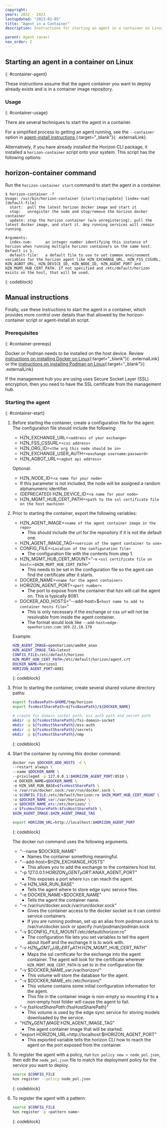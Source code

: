 ```yaml
---
copyright:
years: 2022 - 2023
lastupdated: "2023-02-05"
title: "Agent in a Container"
description: Instructions for starting an agent in a container on Linux

parent: Agent (anax)
nav_order: 2
---
```


## Starting an agent in a container on Linux
{: #container-agent}

These instructions assume that the agent container you want to deploy already exists and is in a container image repository.

### Usage
{: #container-usage}

There are several techniques to start the agent in a container. 

For a simplified process to getting an agent running, see the `--container` option in [agent-install instructions ](https://github.com/open-horizon/anax/tree/master/agent-install){:target="_blank"}{: .externalLink}.

Alternatively, if you have already installed the Horizon CLI package, it installed a `horizon-container` script onto your system. This script has the following options:

## horizon-container command

Run the `horizon-container start` command to start the agent in a container.

```text
$ horizon-container -?
Usage: /usr/bin/horizon-container {start|stop|update} [index-num] [default-file]
  start:  pull the latest horizon docker image and start it
  stop:   unregister the node and stop/remove the horizon docker container
  update: stop the horizon container (w/o unregistering), pull the latest docker image, and start it. Any running services will remain running.

Arguments:
  index-num:      an integer number identifying this instance of horizon when running multiple horizon containers on the same host. Default is 1.
  default-file:   a default file to use to set common environment variables for the horizon agent like HZN_EXCHANGE_URL, HZN_FSS_CSSURL, HZN_AGBOT_URL, HZN_DEVICE_ID, HZN_NODE_ID, HZN_AGENT_PORT and HZN_MGMT_HUB_CERT_PATH. If not specified and /etc/default/horizon exists on the host, that will be used.
```
{: codeblock}

## Manual instructions

Finally, use these instructions to start the agent in a container, which provides more control over details than that allowed by the horizon-container script or agent-install.sh script. 

### Prerequisites
{: #container-prereqs}

Docker or Podman needs to be installed on the host device. Review [instructions on installing Docker on Linux](https://docs.docker.com/engine/install/){:target="_blank"}{: .externalLink} or the [instructions on installing Podman on Linux](https://podman.io/getting-started/installation){:target="_blank"}{: .externalLink}

If the management hub you are using uses Secure Socket Layer (SSL) encryption, then you need to have the SSL certificate from the management hub.

### Starting the agent
{: #container-start}

1. Before starting the container, create a configuration file for the agent. The configuration file should include the following:

   * HZN_EXCHANGE_URL=`<address of your exchange>`
   * HZN_FSS_CSSURL=`<css address>`
   * HZN_ORG_ID=`<the org this node should be in>`
   * HZN_EXCHANGE_USER_AUTH=`<exchange username:password>`
   * HZN_AGBOT_URL=`<agbot api address>`

   Optional:

   * HZN_NODE_ID=`<a name for your node>`
   * If this parameter is not included, the node will be assigned a random alphanumeric identifier.
   * (DEPRECATED) HZN_DEVICE_ID=`<a name for your node>`
   * HZN_MGMT_HUB_CERT_PATH=`<path to the ssl certificate file on the host machine>`

2. Prior to starting the container, export the following variables:

   * HZN_AGENT_IMAGE=`<name of the agent container image in the repo>`
     * This should include the url for the repository if it is not the default one.
   * HZN_AGENT_IMAGE_TAG=`<version of the agent container to use>`
   * CONFIG_FILE=`<Location of the configuration file>`
     * The configuration file with the contents from step 1.
   * HZN_MGMT_HUB_CERT_MOUNT="-v `<ssl certificate file on host>`:`<$HZN_MGMT_HUB_CERT_PATH>`"
     * This needs to be set in the configuration file so the agent can find the certificate after it starts.
   * DOCKER_NAME=`<name for the agent container>`
   * HORIZON_AGENT_PORT=`<port number>`
     * The port to expose from the container that hzn will call the agent on. This is typically 8081.
   * DOCKER_ADD_HOSTS="--add-host=$`<host name to add to container hosts file>`"
     * This is only necessary if the exchange or css url will not be resolvable from inside the agent container.
     * The format would look like `--add-host=edge-openhorizon.com:169.22.10.179`

   Example:

   ```bash
   HZN_AGENT_IMAGE=openhorizon/amd64_anax
   HZN_AGENT_IMAGE_TAG=latest
   CONFIG_FILE=/etc/default/horizon
   HZN_MGMT_HUB_CERT_PATH=/etc/default/horizon/agent.crt
   DOCKER_NAME=horizon1
   HORIZON_AGENT_PORT=8081
   ```
   {: codeblock}

3. Prior to starting the container, create several shared volume directory paths:

   ```bash
   export fssBasePath=$HOME/tmp/horizon
   export fssHostSharePath=${fssBasePath}/${DOCKER_NAME}

   # create fss domain socket path, ess auth path and secret path
   mkdir -p ${fssHostSharePath}/fss-domain-socket
   mkdir -p ${fssHostSharePath}/ess-auth
   mkdir -p ${fssHostSharePath}/secrets
   mkdir -p ${fssHostSharePath}/nmp
   ```
   {: codeblock}

4. Start the container by running this docker command:

   ```bash
   docker run $DOCKER_ADD_HOSTS -d \
   --restart always \
   --name $DOCKER_NAME \
   --privileged -p 127.0.0.1:$HORIZON_AGENT_PORT:8510 \
   -e DOCKER_NAME=$DOCKER_NAME \
   -e HZN_VAR_RUN_BASE=$fssHostSharePath \
   -v /var/run/docker.sock:/var/run/docker.sock \
   -v $CONFIG_FILE:/etc/default/horizon:ro $HZN_MGMT_HUB_CERT_MOUNT \
   -v $DOCKER_NAME_var:/var/horizon/ \
   -v $DOCKER_NAME_etc:/etc/horizon/ \
   -v $fssHostSharePath:$fssHostSharePath \
   $HZN_AGENT_IMAGE:$HZN_AGENT_IMAGE_TAG

   export HORIZON_URL=http://localhost:$HORIZON_AGENT_PORT
   ```
   {: codeblock}

   The docker run command uses the following arguments.

   * "--name $DOCKER_NAME"
     * Names the container something meaningful.
   * "--add-host=$HZN_EXCHANGE_HOSTS"
     * This allows you to add the exchange to the containers host list.
   * "-p 127.0.0.1:$HORIZON_AGENT_PORT:$ANAX_AGENT_PORT"
     * This exposes a port where `hzn` can reach the agent.
   * "-e HZN_VAR_RUN_BASE"
     * Tells the agent where to store edge sync service files.
   * "-e DOCKER_NAME=$DOCKER_NAME"
     * Tells the agent the container name.
   * "-v /var/run/docker.sock:/var/run/docker.sock"
     * Gives the container access to the docker socket so it can control service containers.
     * If you are running podman, set up an alias from podman.sock to /var/run/docker.sock or specify /run/podman/podman.sock
   * "-v $CONFIG_FILE_MOUNT:/etc/default/horizon:ro"
     * The configuration file lets you set variables to tell the agent about itself and the exchange it is to work with.
   * "-v $HZN_MGMT_HUB_CERT_PATH:$HZN_MGMT_HUB_CERT_PATH"
     * Maps the ssl certificate for the exchange into the agent container. The agent will look for the certificate wherever `HZN_MGMT_HUB_CERT_PATH` is set to in the configuration file.
   * "-v $DOCKER_NAME_var:/var/horizon/"
     * This volume will store the database for the agent.
   * "-v $DOCKER_NAME_etc:/etc/horizon/"
     * This volume contains some initial configuration information for the agent.
     * This file in the container image is non-empty so mounting it to a non-empty host folder will cause the agent to fail.
   * "-v ${fssHostSharePath}:${fssHostSharePath}"
     * This volume is used by the edge sync service for storing models downloaded by the service.
   * "$HZN_AGENT_IMAGE:$HZN_AGENT_IMAGE_TAG"
     * The agent container image that will be started.
   * "export HORIZON_URL=http://localhost:$HORIZON_AGENT_PORT"
     * This exported variable tells the horizon CLI how to reach the agent on the port exposed from the container.

5. To register the agent with a policy, run `hzn policy new > node_pol.json`, then edit the `node_pol.json` file to match the deployment policy for the service you want to deploy.

   ```bash
   source $CONFIG_FILE
   hzn register --policy node_pol.json
   ```
   {: codeblock}

6. To register the agent with a pattern:

   ```bash
   source $CONFIG_FILE
   hzn register -p <pattern name>
   ```
   {: codeblock}
